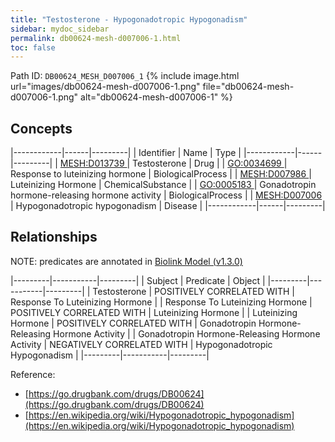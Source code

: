 ```yaml
---
title: "Testosterone - Hypogonadotropic Hypogonadism"
sidebar: mydoc_sidebar
permalink: db00624-mesh-d007006-1.html
toc: false 
---
```



Path ID: `DB00624_MESH_D007006_1`
{% include image.html url="images/db00624-mesh-d007006-1.png" file="db00624-mesh-d007006-1.png" alt="db00624-mesh-d007006-1" %}

## Concepts

|------------|------|---------|
| Identifier | Name | Type    |
|------------|------|---------|
| <a href="https://identifiers.org/MESH:D013739">MESH:D013739 </a> | Testosterone | Drug |
| <a href="https://identifiers.org/GO:0034699">GO:0034699 </a> | Response to luteinizing hormone | BiologicalProcess |
| <a href="https://identifiers.org/MESH:D007986">MESH:D007986 </a> | Luteinizing Hormone | ChemicalSubstance |
| <a href="https://identifiers.org/GO:0005183">GO:0005183 </a> | Gonadotropin hormone-releasing hormone activity | BiologicalProcess |
| <a href="https://identifiers.org/MESH:D007006">MESH:D007006 </a> | Hypogonadotropic hypogonadism | Disease |
|------------|------|---------|

## Relationships


NOTE: predicates are annotated in <a href="https://github.com/biolink/biolink-model/releases/tag/v1.3.0">Biolink Model (v1.3.0)</a>

|---------|-----------|---------|
| Subject | Predicate | Object  |
|---------|-----------|---------|
| Testosterone | POSITIVELY CORRELATED WITH | Response To Luteinizing Hormone |
| Response To Luteinizing Hormone | POSITIVELY CORRELATED WITH | Luteinizing Hormone |
| Luteinizing Hormone | POSITIVELY CORRELATED WITH | Gonadotropin Hormone-Releasing Hormone Activity |
| Gonadotropin Hormone-Releasing Hormone Activity | NEGATIVELY CORRELATED WITH | Hypogonadotropic Hypogonadism |
|---------|-----------|---------|

Reference: 
  - [https://go.drugbank.com/drugs/DB00624](https://go.drugbank.com/drugs/DB00624)
  - [https://en.wikipedia.org/wiki/Hypogonadotropic_hypogonadism](https://en.wikipedia.org/wiki/Hypogonadotropic_hypogonadism)
